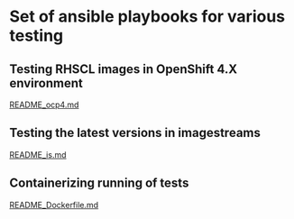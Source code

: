 # Set of ansible playbooks for various testing

## Testing RHSCL images in OpenShift 4.X environment

[README_ocp4.md](./README_ocp4.md)

## Testing the latest versions in imagestreams

[README_is.md](./README_is.md)

## Containerizing running of tests

[README_Dockerfile.md](./README_Dockerfile.md)

